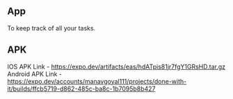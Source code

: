 ## App

To keep track of all your tasks.

## APK

IOS APK Link - https://expo.dev/artifacts/eas/hdATpis81jr7fgY1GRsHD.tar.gz
Android APK Link - https://expo.dev/accounts/manavgoyal111/projects/done-with-it/builds/ffcb5719-d862-485c-ba8c-1b7095b8b427